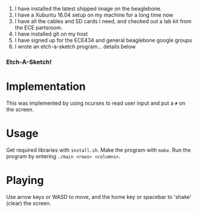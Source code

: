 1. I have installed the latest shipped image on the beaglebone.
2. I have a Xubuntu 16.04 setup on my machine for a long time now
3. I have all the cables and SD cards I need, and checked out a lab kit from the ECE partsroom.
4. I have installed git on my host
5. I have signed up for the ECE434 and general beaglebone google groups
6. I wrote an etch-a-sketch program... details below

### Etch-A-Sketch!

# Implementation
This was implemented by using ncurses to read user input and put a `#` on the screen.

# Usage
Get required libraries with `install.sh`. Make the program with `make`. Run the program by entering `./main <rows> <columns>`.

# Playing
Use arrow keys or WASD to move, and the home key or spacebar to 'shake' (clear) the screen.

